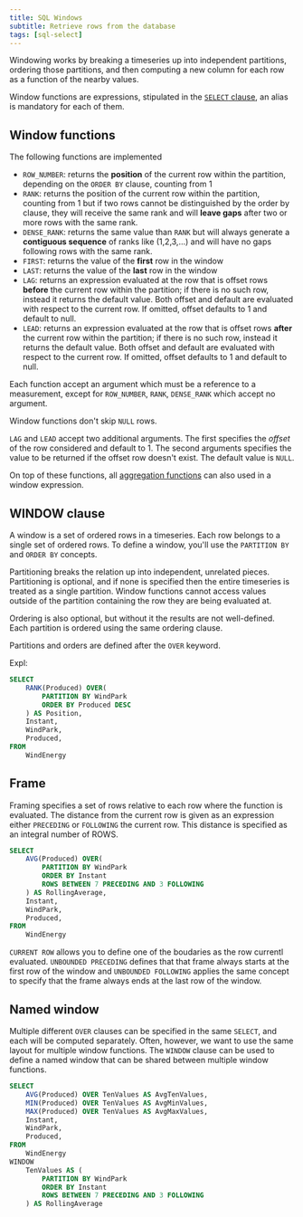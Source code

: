```yaml
---
title: SQL Windows
subtitle: Retrieve rows from the database
tags: [sql-select]
---
```


Windowing works by breaking a timeseries up into independent partitions, ordering those partitions, and then computing a new column for each row as a function of the nearby values.

Window functions are expressions, stipulated in the [`SELECT` clause](../sql-select-from), an alias is mandatory for each of them.

## Window functions

The following functions are implemented

- `ROW_NUMBER`: returns the **position** of the current row within the partition, depending on the `ORDER BY` clause, counting from 1
- `RANK`: returns the position of the current row within the partition, counting from 1 but if two rows cannot be distinguished by the order by clause, they will receive the same rank and will **leave gaps** after two or more rows with the same rank.
- `DENSE_RANK`: returns the same value than `RANK` but will always generate a **contiguous sequence** of ranks like (1,2,3,...) and will have no gaps following rows with the same rank.
- `FIRST`: returns the value of the **first** row in the window
- `LAST`: returns the value of the **last** row in the window
- `LAG`: returns an expression evaluated at the row that is offset rows **before** the current row within the partition; if there is no such row, instead it returns the default value. Both offset and default are evaluated with respect to the current row. If omitted, offset defaults to 1 and default to null.
- `LEAD`: returns an expression evaluated at the row that is offset rows **after** the current row within the partition; if there is no such row, instead it returns the default value. Both offset and default are evaluated with respect to the current row. If omitted, offset defaults to 1 and default to null.

Each function accept an argument which must be a reference to a measurement, except for `ROW_NUMBER`, `RANK`, `DENSE_RANK` which accept no argument.

Window functions don't skip `NULL` rows.

`LAG` and `LEAD` accept two additional arguments. The first specifies the *offset* of the row considered and default to 1. The second arguments specifies the value to be returned if the offset row doesn't exist. The default value is `NULL`.

On top of these functions, all [aggregation functions](../sql-aggregations#aggregate-functions) can also used in a window expression.

## WINDOW clause

A window is a set of ordered rows in a timeseries. Each row belongs to a single set of ordered rows. To define a window, you'll use the `PARTITION BY` and `ORDER BY` concepts.

Partitioning breaks the relation up into independent, unrelated pieces. Partitioning is optional, and if none is specified then the entire timeseries is treated as a single partition. Window functions cannot access values outside of the partition containing the row they are being evaluated at.

Ordering is also optional, but without it the results are not well-defined. Each partition is ordered using the same ordering clause.

Partitions and orders are defined after the `OVER` keyword.

Expl:

```sql
SELECT
    RANK(Produced) OVER(
        PARTITION BY WindPark 
        ORDER BY Produced DESC
    ) AS Position,
    Instant,
    WindPark,
    Produced,
FROM
    WindEnergy
```

## Frame

Framing specifies a set of rows relative to each row where the function is evaluated. The distance from the current row is given as an expression either `PRECEDING` or `FOLLOWING` the current row. This distance is specified as an integral number of ROWS.

```sql
SELECT
    AVG(Produced) OVER(
        PARTITION BY WindPark
        ORDER BY Instant 
        ROWS BETWEEN 7 PRECEDING AND 3 FOLLOWING
    ) AS RollingAverage,
    Instant,
    WindPark,
    Produced,
FROM
    WindEnergy
```

`CURRENT ROW` allows you to define one of the boudaries as the row currentl evaluated. `UNBOUNDED PRECEDING` defines that that frame always starts at the first row of the window and `UNBOUNDED FOLLOWING` applies the same concept to specify that the frame always ends at the last row of the window.

## Named window

Multiple different `OVER` clauses can be specified in the same `SELECT`, and each will be computed separately. Often, however, we want to use the same layout for multiple window functions. The `WINDOW` clause can be used to define a named window that can be shared between multiple window functions.

```sql
SELECT
    AVG(Produced) OVER TenValues AS AvgTenValues,
    MIN(Produced) OVER TenValues AS AvgMinValues,
    MAX(Produced) OVER TenValues AS AvgMaxValues,
    Instant,
    WindPark,
    Produced,
FROM
    WindEnergy
WINDOW
    TenValues AS (
        PARTITION BY WindPark
        ORDER BY Instant 
        ROWS BETWEEN 7 PRECEDING AND 3 FOLLOWING
    ) AS RollingAverage
```
